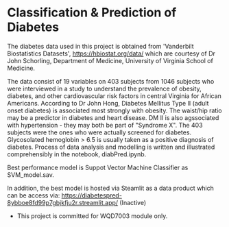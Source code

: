 # Classification & Prediction of Diabetes

The diabetes data used in this project is obtained from 'Vanderbilt Biostatistics Datasets', https://hbiostat.org/data/ which are courtesy of Dr John Schorling, Department of Medicine, University of Virginia School of Medicine.

The data consist of 19 variables on 403 subjects from 1046 subjects who were interviewed in a study to understand the prevalence of obesity, diabetes, and other cardiovascular risk factors in central Virginia for African Americans. According to Dr John Hong, Diabetes Mellitus Type II (adult onset diabetes) is associated most strongly with obesity. The waist/hip ratio may be a predictor in diabetes and heart disease. DM II is also agssociated with hypertension - they may both be part of "Syndrome X". The 403 subjects were the ones who were actually screened for diabetes. Glycosolated hemoglobin > 6.5 is usually taken as a positive diagnosis of diabetes. Process of data analysis and modelling is written and illustrated comprehensibly in the notebook, diabPred.ipynb.

Best performance model is Suppot Vector Machine Classifier as SVM_model.sav.

In addition, the best model is hosted via Steamlit as a data product which can be access via: https://diabetespred-8ybboe8fd99p7gbjkfju2r.streamlit.app/ (Inactive)

* This project is committed for WQD7003 module only.
